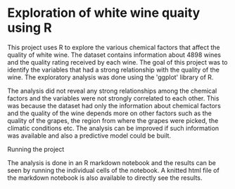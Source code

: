 # Exploration of white wine quaity using R

This project uses R to explore the various chemical factors that affect the quality of white wine. The dataset contains
information about 4898 wines and the quality rating received by each wine. The goal of this project was to identify the 
variables that had a strong relationship with the quality of the wine. The exploratory analysis was done using the 'ggplot'
library of R.

The analysis did not reveal any strong relationships among the chemical factors and the variables were not strongly 
correlated to each other. This was because the dataset had only the information about chemical factors and the quality 
of the wine depends more on other factors such as the quality of the grapes, the region from where the grapes were 
picked, the climatic conditions etc. The analysis can be improved if such information was available and also a predictive
model could be built.

Running the project

The analysis is done in an R markdown notebook and the results can be seen by running the individual cells of the notebook.
A knitted html file of the markdown notebook is also available to directly see the results.

